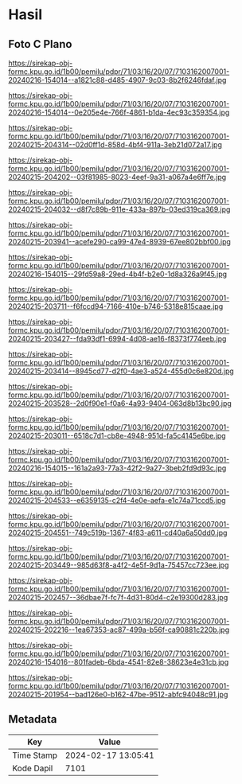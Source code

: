 # Hasil

## Foto C Plano

https://sirekap-obj-formc.kpu.go.id/1b00/pemilu/pdpr/71/03/16/20/07/7103162007001-20240216-154014--a1821c88-d485-4907-9c03-8b2f6246fdaf.jpg

https://sirekap-obj-formc.kpu.go.id/1b00/pemilu/pdpr/71/03/16/20/07/7103162007001-20240216-154014--0e205e4e-766f-4861-b1da-4ec93c359354.jpg

https://sirekap-obj-formc.kpu.go.id/1b00/pemilu/pdpr/71/03/16/20/07/7103162007001-20240215-204314--02d0ff1d-858d-4bf4-911a-3eb21d072a17.jpg

https://sirekap-obj-formc.kpu.go.id/1b00/pemilu/pdpr/71/03/16/20/07/7103162007001-20240215-204202--03f81985-8023-4eef-9a31-a067a4e6ff7e.jpg

https://sirekap-obj-formc.kpu.go.id/1b00/pemilu/pdpr/71/03/16/20/07/7103162007001-20240215-204032--d8f7c89b-911e-433a-897b-03ed319ca369.jpg

https://sirekap-obj-formc.kpu.go.id/1b00/pemilu/pdpr/71/03/16/20/07/7103162007001-20240215-203941--acefe290-ca99-47e4-8939-67ee802bbf00.jpg

https://sirekap-obj-formc.kpu.go.id/1b00/pemilu/pdpr/71/03/16/20/07/7103162007001-20240216-154015--29fd59a8-29ed-4b4f-b2e0-1d8a326a9f45.jpg

https://sirekap-obj-formc.kpu.go.id/1b00/pemilu/pdpr/71/03/16/20/07/7103162007001-20240215-203711--f6fccd94-7166-410e-b746-5318e815caae.jpg

https://sirekap-obj-formc.kpu.go.id/1b00/pemilu/pdpr/71/03/16/20/07/7103162007001-20240215-203427--fda93df1-6994-4d08-ae16-f8373f774eeb.jpg

https://sirekap-obj-formc.kpu.go.id/1b00/pemilu/pdpr/71/03/16/20/07/7103162007001-20240215-203414--8945cd77-d2f0-4ae3-a524-455d0c6e820d.jpg

https://sirekap-obj-formc.kpu.go.id/1b00/pemilu/pdpr/71/03/16/20/07/7103162007001-20240215-203528--2d0f90e1-f0a6-4a93-9404-063d8b13bc90.jpg

https://sirekap-obj-formc.kpu.go.id/1b00/pemilu/pdpr/71/03/16/20/07/7103162007001-20240215-203011--6518c7d1-cb8e-4948-951d-fa5c4145e6be.jpg

https://sirekap-obj-formc.kpu.go.id/1b00/pemilu/pdpr/71/03/16/20/07/7103162007001-20240216-154015--161a2a93-77a3-42f2-9a27-3beb2fd9d93c.jpg

https://sirekap-obj-formc.kpu.go.id/1b00/pemilu/pdpr/71/03/16/20/07/7103162007001-20240215-204533--e6359135-c2f4-4e0e-aefa-e1c74a71ccd5.jpg

https://sirekap-obj-formc.kpu.go.id/1b00/pemilu/pdpr/71/03/16/20/07/7103162007001-20240215-204551--749c519b-1367-4f83-a611-cd40a6a50dd0.jpg

https://sirekap-obj-formc.kpu.go.id/1b00/pemilu/pdpr/71/03/16/20/07/7103162007001-20240215-203449--985d63f8-a4f2-4e5f-9d1a-75457cc723ee.jpg

https://sirekap-obj-formc.kpu.go.id/1b00/pemilu/pdpr/71/03/16/20/07/7103162007001-20240215-202457--36dbae7f-fc7f-4d31-80d4-c2e19300d283.jpg

https://sirekap-obj-formc.kpu.go.id/1b00/pemilu/pdpr/71/03/16/20/07/7103162007001-20240215-202216--1ea67353-ac87-499a-b56f-ca90881c220b.jpg

https://sirekap-obj-formc.kpu.go.id/1b00/pemilu/pdpr/71/03/16/20/07/7103162007001-20240216-154016--801fadeb-6bda-4541-82e8-38623e4e31cb.jpg

https://sirekap-obj-formc.kpu.go.id/1b00/pemilu/pdpr/71/03/16/20/07/7103162007001-20240215-201954--bad126e0-b162-47be-9512-abfc94048c91.jpg


## Metadata

| Key        | Value               |
| ---------- | ------------------- |
| Time Stamp | 2024-02-17 13:05:41 |
| Kode Dapil | 7101                |



